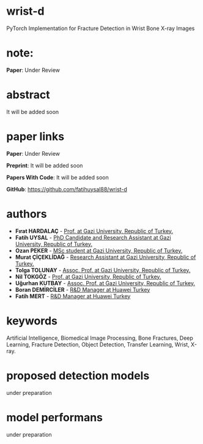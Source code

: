 # wrist-d
PyTorch Implementation for Fracture Detection in Wrist Bone X-ray Images
# note:
**Paper**: Under Review  
# abstract
It will be added soon  
# paper links
**Paper**: Under Review  

**Preprint**: It will be added soon  

**Papers With Code**: It will be added soon  

**GitHub**: https://github.com/fatihuysal88/wrist-d  
# authors
* **Fırat HARDALAÇ** - [Prof. at Gazi University, Republic of Turkey.](https://orcid.org/0000-0003-1358-0756)
* **Fatih UYSAL** - [PhD Candidate and Research Assistant at Gazi University, Republic of Turkey.](https://orcid.org/0000-0002-1731-2647)
* **Ozan PEKER** - [MSc student at Gazi University, Republic of Turkey.](https://orcid.org/0000-0003-2258-1531)
* **Murat ÇİÇEKLİDAĞ** - [Research Assistant at Gazi University, Republic of Turkey.](https://orcid.org/0000-0001-7883-9445)
* **Tolga TOLUNAY** - [Assoc. Prof. at Gazi University, Republic of Turkey.](https://orcid.org/0000-0003-1998-3695)
* **Nil TOKGÖZ** - [Prof. at Gazi University, Republic of Turkey.](https://orcid.org/0000-0003-2812-1528)
* **Uğurhan KUTBAY** - [Assoc. Prof. at Gazi University, Republic of Turkey.](https://orcid.org/0000-0003-2167-9107)
* **Boran DEMİRCİLER** - [R&D Manager at Huawei Turkey](https://orcid.org/)
* **Fatih MERT** - [R&D Manager at Huawei Turkey](https://orcid.org/0000-0002-2896-5475)
# keywords
Artificial Intelligence, Biomedical Image Processing, Bone Fractures, Deep Learning, Fracture Detection, Object Detection, Transfer Learning, Wrist, X-ray.
# proposed detection models
under preparation
# model performans
under preparation
